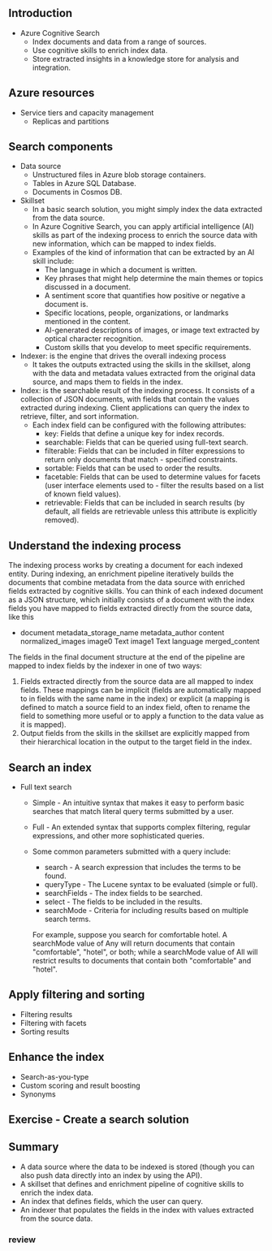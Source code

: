 ## Introduction
  - Azure Cognitive Search
    - Index documents and data from a range of sources.
    - Use cognitive skills to enrich index data.
    - Store extracted insights in a knowledge store for analysis and integration.
## Azure resources
  - Service tiers and capacity management
    - Replicas and partitions
## Search components
  - Data source
    - Unstructured files in Azure blob storage containers.
    - Tables in Azure SQL Database.
    - Documents in Cosmos DB.
  - Skillset
    - In a basic search solution, you might simply index the data extracted from the data source. 
    - In Azure Cognitive Search, you can apply artificial intelligence (AI) skills as part of the indexing process to enrich the source data with new information, which can be mapped to index fields.
    - Examples of the kind of information that can be extracted by an AI skill include:
      - The language in which a document is written.
      - Key phrases that might help determine the main themes or topics discussed in a document.
      - A sentiment score that quantifies how positive or negative a document is.
      - Specific locations, people, organizations, or landmarks mentioned in the content.
      - AI-generated descriptions of images, or image text extracted by optical character recognition.
      - Custom skills that you develop to meet specific requirements.
  - Indexer: is the engine that drives the overall indexing process
    - It takes the outputs extracted using the skills in the skillset, along with the data and metadata values extracted from the original data source, and maps them to fields in the index.
  - Index: is the searchable result of the indexing process. It consists of a collection of JSON documents, with fields that contain the values extracted during indexing. Client applications can query the index to retrieve, filter, and sort information.
    - Each index field can be configured with the following attributes:
      - key: Fields that define a unique key for index records.
      - searchable: Fields that can be queried using full-text search.
      - filterable: Fields that can be included in filter expressions to return only documents that match - specified constraints.
      - sortable: Fields that can be used to order the results.
      - facetable: Fields that can be used to determine values for facets (user interface elements used to - filter the results based on a list of known field values).
      - retrievable: Fields that can be included in search results (by default, all fields are retrievable unless this attribute is explicitly removed).
## Understand the indexing process
The indexing process works by creating a document for each indexed entity. During indexing, an enrichment pipeline iteratively builds the documents that combine metadata from the data source with enriched fields extracted by cognitive skills. You can think of each indexed document as a JSON structure, which initially consists of a document with the index fields you have mapped to fields extracted directly from the source data, like this
  - document
      metadata_storage_name
      metadata_author
      content
      normalized_images
        image0
          Text
        image1
          Text
      language
      merged_content

The fields in the final document structure at the end of the pipeline are mapped to index fields by the indexer in one of two ways:

  1. Fields extracted directly from the source data are all mapped to index fields. These mappings can be implicit (fields are automatically mapped to in fields with the same name in the index) or explicit (a mapping is defined to match a source field to an index field, often to rename the field to something more useful or to apply a function to the data value as it is mapped).
  2. Output fields from the skills in the skillset are explicitly mapped from their hierarchical location in the output to the target field in the index.

## Search an index
  - Full text search
    - Simple - An intuitive syntax that makes it easy to perform basic searches that match literal query terms submitted by a user.
    - Full - An extended syntax that supports complex filtering, regular expressions, and other more sophisticated queries.
    - Some common parameters submitted with a query include:
      - search - A search expression that includes the terms to be found.
      - queryType - The Lucene syntax to be evaluated (simple or full).
      - searchFields - The index fields to be searched.
      - select - The fields to be included in the results.
      - searchMode - Criteria for including results based on multiple search terms. 
      
      For example, suppose you search for comfortable hotel. A searchMode value of Any will return documents that contain "comfortable", "hotel", or both; while a searchMode value of All will restrict results to documents that contain both "comfortable" and "hotel".
## Apply filtering and sorting
  - Filtering results
  - Filtering with facets
  - Sorting results
## Enhance the index
  - Search-as-you-type
  - Custom scoring and result boosting
  - Synonyms
## Exercise - Create a search solution
## Summary
  - A data source where the data to be indexed is stored (though you can also push data directly into an index by using the API).
  - A skillset that defines and enrichment pipeline of cognitive skills to enrich the index data.
  - An index that defines fields, which the user can query.
  - An indexer that populates the fields in the index with values extracted from the source data.

### review